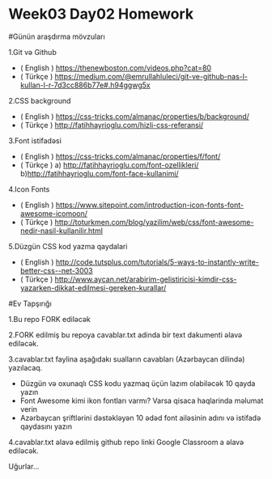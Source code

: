 # Week03 Day02 Homework

#Günün araşdırma mövzuları

1.Git və Github
- ( English ) https://thenewboston.com/videos.php?cat=80
- ( Türkçe ) https://medium.com/@emrullahluleci/git-ve-github-nas-l-kullan-l-r-7d3cc886b77e#.h94ggwg5x

2.CSS background 
- ( English ) https://css-tricks.com/almanac/properties/b/background/
- ( Türkçe ) http://fatihhayrioglu.com/hizli-css-referansi/

3.Font istifadəsi 
- ( English ) https://css-tricks.com/almanac/properties/f/font/
- ( Türkçe ) a) http://fatihhayrioglu.com/font-ozellikleri/  b)http://fatihhayrioglu.com/font-face-kullanimi/

4.Icon Fonts
- ( English ) https://www.sitepoint.com/introduction-icon-fonts-font-awesome-icomoon/
- ( Türkçe ) http://toturkmen.com/blog/yazilim/web/css/font-awesome-nedir-nasil-kullanilir.html

5.Düzgün CSS kod yazma qaydalari 
- ( English ) http://code.tutsplus.com/tutorials/5-ways-to-instantly-write-better-css--net-3003
- ( Türkçe ) http://www.aycan.net/arabirim-gelistiricisi-kimdir-css-yazarken-dikkat-edilmesi-gereken-kurallar/

#Ev Tapşırığı

1.Bu repo FORK ediləcək

2.FORK edilmiş bu repoya cavablar.txt adinda bir text dakumenti əlavə ediləcək.

3.cavablar.txt faylina aşağıdakı sualların cavabları (Azərbaycan dilində) yazılacaq.
 - Düzgün və oxunaqlı CSS kodu yazmaq üçün lazım olabiləcək 10 qayda yazın
 - Font Awesome kimi ikon fontları varmı? Varsa qisaca haqlarinda məlumat verin
 - Azərbaycan şriftlərini dəstəkləyən 10 ədəd font ailəsinin adını və istifadə qaydasını yazın
 
4.cavablar.txt əlavə edilmiş github repo linki Google Classroom a əlavə ediləcək.

Uğurlar...




